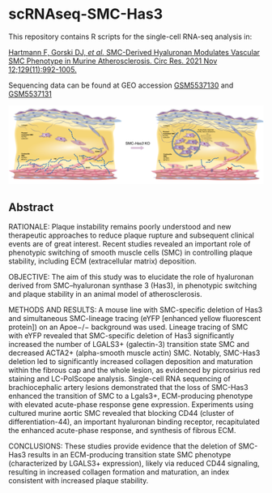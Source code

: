 # scRNAseq-SMC-Has3

This repository contains R scripts for the single-cell RNA-seq analysis in:

[Hartmann F, Gorski DJ, _et al._ SMC-Derived Hyaluronan Modulates Vascular SMC Phenotype in Murine Atherosclerosis. Circ Res. 2021 Nov 12;129(11):992-1005.](https://doi.org/10.1161/CIRCRESAHA.120.318479)

Sequencing data can be found at GEO accession [GSM5537130](https://www-ncbi-nlm-nih-gov.ezproxy.u-pec.fr/geo/query/acc.cgi?acc=GSM5537130) and [GSM5537131](https://www-ncbi-nlm-nih-gov.ezproxy.u-pec.fr/geo/query/acc.cgi?acc=GSM5537131)

<p align="center">
  <img src="/schematic-overview-edit.png" width="1000">
</p>

## Abstract

RATIONALE:  Plaque  instability  remains  poorly  understood  and  new  therapeutic  approaches  to  reduce  plaque  rupture  and  subsequent clinical events are of great interest. Recent studies revealed an important role of phenotypic switching of smooth muscle cells (SMC) in controlling plaque stability, including ECM (extracellular matrix) deposition.

OBJECTIVE: The aim of this study was to elucidate the role of hyaluronan derived from SMC–hyaluronan synthase 3 (Has3), in phenotypic switching and plaque stability in an animal model of atherosclerosis.

METHODS  AND  RESULTS:  A  mouse  line  with  SMC-specific  deletion  of  Has3  and  simultaneous  SMC-lineage  tracing  (eYFP [enhanced yellow fluorescent protein]) on an Apoe−/− background was used. Lineage tracing of SMC with eYFP revealed that SMC-specific deletion of Has3 significantly increased the number of LGALS3+ (galectin-3) transition state SMC and decreased ACTA2+ (alpha-smooth muscle actin) SMC. Notably, SMC-Has3 deletion led to significantly increased collagen deposition  and  maturation  within  the  fibrous  cap  and  the  whole  lesion,  as  evidenced  by  picrosirius  red  staining  and  LC-PolScope  analysis.  Single-cell  RNA  sequencing  of  brachiocephalic  artery  lesions  demonstrated  that  the  loss  of  SMC-Has3 enhanced the transition of SMC to a Lgals3+, ECM-producing phenotype with elevated acute-phase response gene expression. Experiments using cultured murine aortic SMC revealed that blocking CD44 (cluster of differentiation-44), an important hyaluronan binding receptor, recapitulated the enhanced acute-phase response, and synthesis of fibrous ECM.

CONCLUSIONS: These studies provide evidence that the deletion of SMC-Has3 results in an ECM-producing transition state SMC phenotype (characterized by LGALS3+ expression), likely via reduced CD44 signaling, resulting in increased collagen formation and maturation, an index consistent with increased plaque stability.
